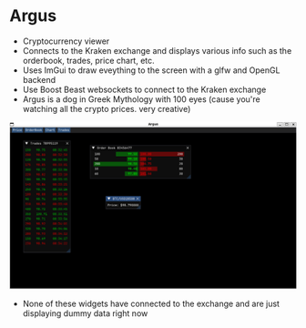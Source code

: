 # Argus
- Cryptocurrency viewer
- Connects to the Kraken exchange and displays various info such as the orderbook, trades, price chart, etc.
- Uses ImGui to draw eveything to the screen with a glfw and OpenGL backend
- Use Boost Beast websockets to connect to the Kraken exchange
- Argus is a dog in Greek Mythology with 100 eyes (cause you're watching all the crypto prices. very creative)

![Main Screen](images/argus.png)
- None of these widgets have connected to the exchange and are just displaying dummy data right now
